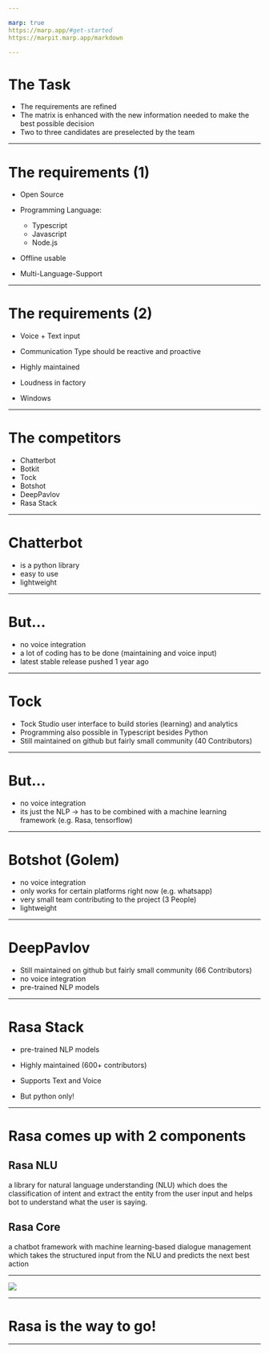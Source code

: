 ```yaml
---

marp: true
https://marp.app/#get-started
https://marpit.marp.app/markdown

---
```


# The Task

- The requirements are refined
- The matrix is enhanced with the new information needed to make the best possible decision
- Two to three candidates are preselected by the team

---

# The requirements (1)

- Open Source

- Programming Language: 
    - Typescript
    - Javascript
    - Node.js

- Offline usable

- Multi-Language-Support

---

# The requirements (2)

- Voice + Text input

- Communication Type should be reactive and proactive

- Highly maintained

- Loudness in factory

- Windows

---

# The competitors

- Chatterbot
- Botkit
- Tock 
- Botshot 
- DeepPavlov
- Rasa Stack
  
---

# Chatterbot

- is a python library
- easy to use
- lightweight

---

# But...

- no voice integration
- a lot of coding has to be done (maintaining and voice input)
- latest stable release pushed 1 year ago

---

# Tock

- Tock Studio user interface to build stories (learning) and analytics
- Programming also possible in Typescript besides Python
- Still maintained on github but fairly small community (40 Contributors)

---

# But...

- no voice integration
- its just the NLP 
-> has to be combined with a machine learning framework (e.g. Rasa, tensorflow)

---

# Botshot (Golem)

- no voice integration
- only works for certain platforms right now (e.g. whatsapp)
- very small team contributing to the project (3 People)
- lightweight

---

# DeepPavlov

- Still maintained on github but fairly small community (66 Contributors)
- no voice integration
- pre-trained NLP models

---

# Rasa Stack

- pre-trained NLP models
- Highly maintained (600+ contributors)
- Supports Text and Voice
 
- But python only!

---

# Rasa comes up with 2 components

## Rasa NLU

a library for natural language understanding (NLU) which does the classification of intent and extract the entity from the user input and helps bot to understand what the user is saying.

## Rasa Core

a chatbot framework with machine learning-based dialogue management which takes the structured input from the NLU and predicts the next best action

---

![](companiesusingrasa.png)

---

# Rasa is the way to go! 

---